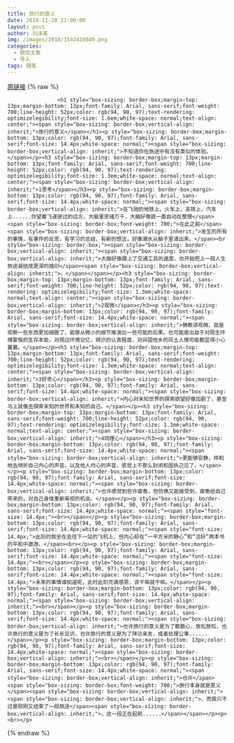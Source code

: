 ```yaml
---
title: 旅行的意义
date: 2018-11-28 21:00:00
layout: post
author: 刘泽美
img: /images/2018/1543410049.png
categories:
  - 微信文章
  - 导入
tags: 随笔
---
```


[原链接](http://mp.weixin.qq.com/s?__biz=MzU4NjA0ODc0MQ==&amp;mid=2247484524&amp;idx=1&amp;sn=3a22578a8f66ff838ae8a66726534b76&amp;chksm=fd8071e6caf7f8f0f0058692a00f1456b100443d71971228491614c18ee1743ebfe22ceb4446&amp;scene=27#wechat_redirect)
{% raw %}

                    

                    
                    
                    
                    <h1 style="box-sizing: border-box;margin-top: 13px;margin-bottom: 13px;font-family: Arial, sans-serif;font-weight: 700;line-height: 52px;color: rgb(94, 90, 97);text-rendering: optimizelegibility;font-size: 1.6em;white-space: normal;text-align: center;"><span style="box-sizing: border-box;vertical-align: inherit;">旅行的意义</span></h1><p style="box-sizing: border-box;margin-bottom: 13px;color: rgb(94, 90, 97);font-family: Arial, sans-serif;font-size: 14.4px;white-space: normal;"><span style="box-sizing: border-box;vertical-align: inherit;">不知道你在旅途中有没有类似的体验。</span></p><h3 style="box-sizing: border-box;margin-top: 13px;margin-bottom: 13px;font-family: Arial, sans-serif;font-weight: 700;line-height: 52px;color: rgb(94, 90, 97);text-rendering: optimizelegibility;font-size: 1.3em;white-space: normal;text-align: center;"><span style="box-sizing: border-box;vertical-align: inherit;">1思考</span></h3><p style="box-sizing: border-box;margin-bottom: 13px;color: rgb(94, 90, 97);font-family: Arial, sans-serif;font-size: 14.4px;white-space: normal;"><span style="box-sizing: border-box;vertical-align: inherit;">在飞驰的地铁上，火车上，高铁上，汽车上......你望着飞速驶过的远方，大脑里思绪万千，大脑好像就一直自动在整理</span><span style="box-sizing: border-box;font-weight: 700;">在此之前</span><span style="box-sizing: border-box;vertical-align: inherit;">发生的所有的事情，有事件的反思，有学习的总结，有新的想法，好像潮水从脑子里涌出来。</span><br style="box-sizing: border-box;"><span style="box-sizing: border-box;vertical-align: inherit;"><span style="box-sizing: border-box;vertical-align: inherit;">大脑好像跟上了交通工具的速度，也开始把上一段人生旅途凝结成更深的烙印</span><span style="box-sizing: border-box;vertical-align: inherit;">。</span></span></p><h3 style="box-sizing: border-box;margin-top: 13px;margin-bottom: 13px;font-family: Arial, sans-serif;font-weight: 700;line-height: 52px;color: rgb(94, 90, 97);text-rendering: optimizelegibility;font-size: 1.3em;white-space: normal;text-align: center;"><span style="box-sizing: border-box;vertical-align: inherit;">2观微</span></h3><p style="box-sizing: border-box;margin-bottom: 13px;color: rgb(94, 90, 97);font-family: Arial, sans-serif;font-size: 14.4px;white-space: normal;"><span style="box-sizing: border-box;vertical-align: inherit;">佛教讲观微，就是观察一些东西更加细致了，能够从微小的细节推演出一些可能的后果。也可能是出自于对陌生环境警惕的生存本能，对周边环境记忆，辨识的认真程度，对异国他乡的风土人情可能都显得小心翼翼。</span></p><h3 style="box-sizing: border-box;margin-top: 13px;margin-bottom: 13px;font-family: Arial, sans-serif;font-weight: 700;line-height: 52px;color: rgb(94, 90, 97);text-rendering: optimizelegibility;font-size: 1.3em;white-space: normal;text-align: center;"><span style="box-sizing: border-box;vertical-align: inherit;">3好奇心</span></h3><p style="box-sizing: border-box;margin-bottom: 13px;color: rgb(94, 90, 97);font-family: Arial, sans-serif;font-size: 14.4px;white-space: normal;"><span style="box-sizing: border-box;vertical-align: inherit;">内心对未知世界的探索欲望好像加剧了，甚至马上就像去探索未知的世界和未知的自己。</span></p><h3 style="box-sizing: border-box;margin-top: 13px;margin-bottom: 13px;font-family: Arial, sans-serif;font-weight: 700;line-height: 52px;color: rgb(94, 90, 97);text-rendering: optimizelegibility;font-size: 1.3em;white-space: normal;text-align: center;"><span style="box-sizing: border-box;vertical-align: inherit;">4同理心</span></h3><p style="box-sizing: border-box;margin-bottom: 13px;color: rgb(94, 90, 97);font-family: Arial, sans-serif;font-size: 14.4px;white-space: normal;"><span style="box-sizing: border-box;vertical-align: inherit;">更能够安静，祥和地去倾听自己内心的声音，以及他人内心的声音，感觉上不那么封闭和固执己见了。</span></p><p style="box-sizing: border-box;margin-bottom: 13px;color: rgb(94, 90, 97);font-family: Arial, sans-serif;font-size: 14.4px;white-space: normal;"><span style="box-sizing: border-box;vertical-align: inherit;">也许感觉到些许疲惫，但仿佛又能接受到，疲惫给自己带来的，对自己身体重新审视的机会。</span></p><p style="box-sizing: border-box;margin-bottom: 13px;color: rgb(94, 90, 97);font-family: Arial, sans-serif;font-size: 14.4px;white-space: normal;"><span style="font-size: 14.4px;"><br></span></p><p style="box-sizing: border-box;margin-bottom: 13px;color: rgb(94, 90, 97);font-family: Arial, sans-serif;font-size: 14.4px;white-space: normal;"><span style="font-size: 14.4px;">此刻的我坐在去往下一站的飞机上，但内心却在“一平方米的静心”和“活好”两本书的平和中遨游。</span><br></p><p style="box-sizing: border-box;margin-bottom: 13px;color: rgb(94, 90, 97);font-family: Arial, sans-serif;font-size: 14.4px;white-space: normal;"><span style="font-size: 14.4px;"><br></span></p><p style="box-sizing: border-box;margin-bottom: 13px;color: rgb(94, 90, 97);font-family: Arial, sans-serif;font-size: 14.4px;white-space: normal;"><span style="font-size: 14.4px;">未来的事情谁知道呢，此时此刻充满感恩，该干嘛就干嘛。</span></p><p style="box-sizing: border-box;margin-bottom: 13px;color: rgb(94, 90, 97);font-family: Arial, sans-serif;font-size: 14.4px;white-space: normal;"><span style="box-sizing: border-box;vertical-align: inherit;"><br></span></p><p style="box-sizing: border-box;margin-bottom: 13px;color: rgb(94, 90, 97);font-family: Arial, sans-serif;font-size: 14.4px;white-space: normal;"><span style="box-sizing: border-box;vertical-align: inherit;">也许旅行的意义是为了散散心，放松放松，也许旅行的意义是为了长长见识，也许旅行的意义是为了拜访亲友，或者处理公事......</span></p><p style="box-sizing: border-box;margin-bottom: 13px;color: rgb(94, 90, 97);font-family: Arial, sans-serif;font-size: 14.4px;white-space: normal;"><span style="box-sizing: border-box;vertical-align: inherit;"><br></span></p><p style="box-sizing: border-box;margin-bottom: 13px;color: rgb(94, 90, 97);font-family: Arial, sans-serif;font-size: 14.4px;white-space: normal;"><span style="box-sizing: border-box;vertical-align: inherit;">也许</span><span style="box-sizing: border-box;font-weight: 700;">旅行本身就是意义</span><span style="box-sizing: border-box;vertical-align: inherit;"><span style="box-sizing: border-box;vertical-align: inherit;">，而我只不过是刚刚又结束了一段旅途</span><span style="box-sizing: border-box;vertical-align: inherit;">，这一段正在起航......</span></span></p><p><br></p>
                
{% endraw %}
